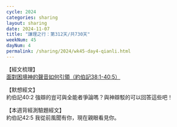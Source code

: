 ```yaml
---
cycle: 2024
categories: sharing
layout: sharing
date: 2024-11-07
title: "謙理之行：第312天/共730天"
weekNum: 45
dayNum: 4
permalink: /sharing/2024/wk45-day4-qianli.html
---
```


【經文梳理】  
<a href="https://youtu.be/nuux-G7JhQM" target="_blank">面對困境神的聲音如何引領（約伯記38:1-40:5）</a>

【默想經文】  
約伯記40:2 強辯的豈可與全能者爭論嗎？與神辯駁的可以回答這些吧！

【本週背經測驗題經文】  
約伯記42:5 我從前風聞有你，現在親眼看見你。
